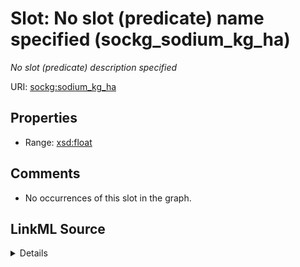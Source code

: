 

# Slot: No slot (predicate) name specified (sockg_sodium_kg_ha)


_No slot (predicate) description specified_







URI: [sockg:sodium_kg_ha](https://idir.uta.edu/sockg-ontology/docs/sodium_kg_ha)



<!-- no inheritance hierarchy -->








## Properties

* Range: [xsd:float](http://www.w3.org/2001/XMLSchema#float)





## Comments

* No occurrences of this slot in the graph.



## LinkML Source

<details>

```yaml
name: sockg_sodium_kg_ha
description: No slot (predicate) description specified
title: No slot (predicate) name specified
comments:
- No occurrences of this slot in the graph.
from_schema: soc-kg
rank: 1000
domain: sockg_WindErosionArea
slot_uri: sockg:sodium_kg_ha
alias: sockg_sodium_kg_ha
range: float

```
</details>